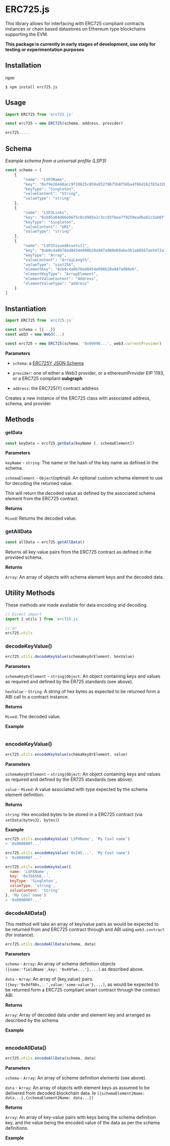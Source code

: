 # ERC725.js

This library allows for interfacing with ERC725 compliant contracts instances or chain based datastores on Ethereum type blockchains supporting the EVM.

**This package is currently in early stages of development, use only for testing or experimentation purposes**

## Installation

npm
```shell script
$ npm install erc725.js
```

## Usage

```js
import ERC725 from 'erc725.js'

const erc725 = new ERC725(schema, address, provider)

erc725.....
```


## Schema

*Example schema from a universal profile (LSP3)*

```js
const schema = [
    {
        "name": "LSP3Name",
        "key": "0xf9e26448acc9f20625c059a95279675b8f58ba4f06d262f83a32b4dd35dee019",
        "keyType": "Singleton",
        "valueContent": "String",
        "valueType": "string"
    },
    {
        "name": "LSP3Links",
        "key": "0xb95a64d66e66f5c0cd985e2c3cc93fbea7f9259eadbe81c3ab0ff4e68df564d6",
        "keyType": "Singleton",
        "valueContent": "URI",
        "valueType": "string"
    },
    {
        "name": "LSP3IssuedAssets[]",
        "key": "0xb8c4a0b76ed8454e098b20a987a980e69abe3b1a88567ae5472af5f863f8c8f9",
        "keyType": "Array",
        "valueContent": "ArrayLength",
        "valueType": "uint256",
        "elementKey": "0xb8c4a0b76ed8454e098b20a987a980e6",
        "elementKeyType": "ArrayElement",
        "elementValueContent": "Address",
        "elementValueType": "address"
    }
]
```


## Instantiation

```js
import ERC725 from `erc725.js`

const schema = [{...}]
const web3 = new Web3(...)

const erc725 = new ERC725(schema, '0x09098...', web3.currentProvider)
```

**Parameters**

- `schema`: a [ERC725Y JSON Schema](https://github.com/lukso-network/LIPs/blob/master/LSPs/LSP-2-ERC725YJSONSchema.md)

- `provider`: one of either a Web3 provider, or a ethereumProvider EIP 1193, or a ERC725 compliant **subgraph**
<!-- TODO: Show more examples & links for the providers -->
 
 - `address`: the ERC725(Y) contract address 
 

Creates a new instance of the ERC725 class with associated address, schema, and provider.

## Methods

#### getData
```js
const keyData = erc725.getData(keyName [, schemaElement])
```

**Parameters**

`keyName` - `string`: The name or the hash of the key name as defined in the schema.

`schemaElement` - `Object`(optinal): An optional custom schema element to use for decoding the returned value.

This will return the decoded value as defined by the associated schema element from the ERC725 contract.

**Returns**

`Mixed`: Returns the decoded value.


### getAllData

```js
const allData = erc725.getAllData()
```

Returns all key value pairs from the ERC725 contract as defined in the provided schema.

**Returns**

`Array`: An array of objects with schema element keys and the decoded data.


## Utility Methods

These methods are made available for data encoding and decoding.

```js
// Direct import
import { utils } from `erc725.js`

// or
erc725.utils
```


### decodeKeyValue()

```js
erc725.utils.decodeKeyValue(schemaKeyOrElement, hexValue)
```

**Parameters**

`schemaKeyOrElement` - `string|Object`: An object containing keys and values as required and defined by the ER725 standards (see above).

`hexValue` - `String`: A string of hex bytes as expected to be returned form a ABI call to a contract instance.

**Returns**

`Mixed`: The decoded value.

**Example**

```js
```


### encodeKeyValue()

```js
erc725.utils.encodeKeyValue(schemaKeyOrElement, value)
```

**Parameters**

`schemaKeyOrElement` - `string|Object`: An object containing keys and values as required and defined by the ER725 standards (see above).

`value` - `Mixed`: A value associated with type expected by the schema element definition.

**Returns**

`string`: Hex encoded bytes to be stored in a ERC725 contract (via `setData(bytes32, bytes)`)

**Example**

```js
erc725.utils.encodeKeyValue('LSPXName', 'My Cool name')
> '0x000000f...'

erc725.utils.encodeKeyValue('0x245...', 'My Cool name')
> '0x000000f...'

erc725.utils.encodeKeyValue({
  name: 'LSPXName',
  key: '0x356566..',
  keyType: 'Singleton',
  valueType: 'string',
  valueContent: 'String'
}, 'My Cool name')
> '0x000000f...'
```



### decodeAllData()

This method will take an array of key/value pairs as would be expected to be returned from and ERC725 contract through and ABI using `web3.contract` (for instance).

```js
erc725.utils.decodeAllData(schema, data)
```

**Parameters**

`schema` - `Array`: An array of schema definition objects `[{name:'fieldName',key: '0x49fwe...'},...]` as described above.

`data` - `Array`: An array of {key,value} pairs. `[{key:'0x9df80s...',value:'some-value'},...]`, as would be expected to be returned form a ERC725 compliant smart contract through the contract ABI.

**Returns**

`Array`: Array of decoded data under and element key and arranged as described by the schema

**Example**

```js
```


### encodeAllData()

```js
erc725.utils.encodeAllData(schema, data)
```

**Parameters**

`schema` - `Array`: An array of scheme definition elements (see above).

`data` - `Array`: An array of objects with element keys as assumed to be delivered from decoded blockchain data. Ie `[{schemaElement1Name: data...},{schemaElement2Name: data...}]`

**Returns**

`Array`: An array of key-value pairs with keys being the schema definition key, and the value being the encoded value of the data as per the schema definitions.

**Example**

```js
```


